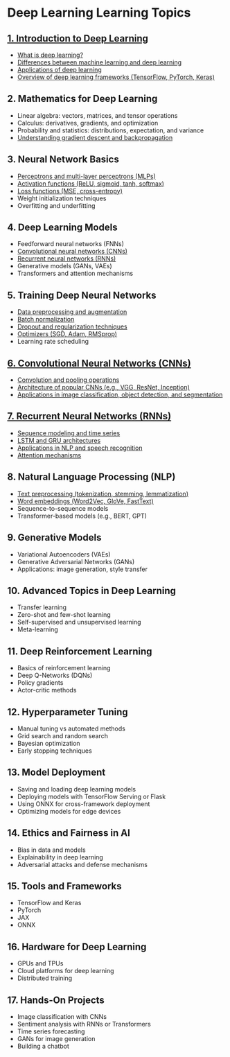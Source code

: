 # Deep Learning Learning Topics

## [1. Introduction to Deep Learning](#)
- [What is deep learning?](#)
- [Differences between machine learning and deep learning](#)
- [Applications of deep learning](#)
- [Overview of deep learning frameworks (TensorFlow, PyTorch, Keras)](#)

## 2. Mathematics for Deep Learning
- Linear algebra: vectors, matrices, and tensor operations
- Calculus: derivatives, gradients, and optimization
- Probability and statistics: distributions, expectation, and variance
- [Understanding gradient descent and backpropagation](#)

## 3. Neural Network Basics
- [Perceptrons and multi-layer perceptrons (MLPs)](#)
- [Activation functions (ReLU, sigmoid, tanh, softmax)](#)
- [Loss functions (MSE, cross-entropy)](#)
- Weight initialization techniques
- Overfitting and underfitting

## 4. Deep Learning Models
- Feedforward neural networks (FNNs)
- [Convolutional neural networks (CNNs)](#)
- [Recurrent neural networks (RNNs)](#)
- Generative models (GANs, VAEs)
- Transformers and attention mechanisms

## 5. Training Deep Neural Networks
- [Data preprocessing and augmentation](#)
- [Batch normalization](#)
- [Dropout and regularization techniques](#)
- [Optimizers (SGD, Adam, RMSprop)](#)
- Learning rate scheduling

## [6. Convolutional Neural Networks (CNNs)](#)
- [Convolution and pooling operations](#)
- [Architecture of popular CNNs (e.g., VGG, ResNet, Inception)](#)
- [Applications in image classification, object detection, and segmentation](#)

## [7. Recurrent Neural Networks (RNNs)](#)
- [Sequence modeling and time series](#)
- [LSTM and GRU architectures](#)
- [Applications in NLP and speech recognition](#)
- [Attention mechanisms](#)

## 8. Natural Language Processing (NLP)
- [Text preprocessing (tokenization, stemming, lemmatization)](#)
- [Word embeddings (Word2Vec, GloVe, FastText)](#)
- Sequence-to-sequence models
- Transformer-based models (e.g., BERT, GPT)

## 9. Generative Models
- Variational Autoencoders (VAEs)
- Generative Adversarial Networks (GANs)
- Applications: image generation, style transfer

## 10. Advanced Topics in Deep Learning
- Transfer learning
- Zero-shot and few-shot learning
- Self-supervised and unsupervised learning
- Meta-learning

## 11. Deep Reinforcement Learning
- Basics of reinforcement learning
- Deep Q-Networks (DQNs)
- Policy gradients
- Actor-critic methods

## 12. Hyperparameter Tuning
- Manual tuning vs automated methods
- Grid search and random search
- Bayesian optimization
- Early stopping techniques

## 13. Model Deployment
- Saving and loading deep learning models
- Deploying models with TensorFlow Serving or Flask
- Using ONNX for cross-framework deployment
- Optimizing models for edge devices

## 14. Ethics and Fairness in AI
- Bias in data and models
- Explainability in deep learning
- Adversarial attacks and defense mechanisms

## 15. Tools and Frameworks
- TensorFlow and Keras
- PyTorch
- JAX
- ONNX

## 16. Hardware for Deep Learning
- GPUs and TPUs
- Cloud platforms for deep learning
- Distributed training

## 17. Hands-On Projects
- Image classification with CNNs
- Sentiment analysis with RNNs or Transformers
- Time series forecasting
- GANs for image generation
- Building a chatbot